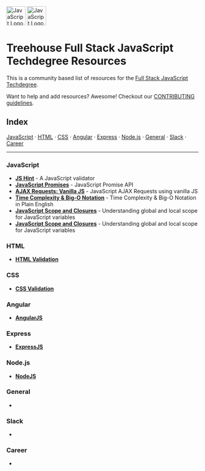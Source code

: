<img src="https://d1qb2nb5cznatu.cloudfront.net/startups/i/71057-8d5d40b4a62fd21da2444b852e07ca85-medium_jpg.jpg?buster=1427434086" alt="JavaScript Logo" height="50px"/>

<img src="https://upload.wikimedia.org/wikipedia/commons/thumb/9/99/Unofficial_JavaScript_logo_2.svg/440px-Unofficial_JavaScript_logo_2.svg.png" alt="JavaScript Logo" height="50px"/>



# Treehouse Full Stack JavaScript Techdegree Resources


This is a community based list of resources for the [Full Stack JavaScript Techdegree](https://www.teamtreehouse.com).

Want to help and add resources? Awesome! Checkout our [CONTRIBUTING guidelines](CONTRIBUTING.md).

## Index

[JavaScript](#JavaScript) ·
[HTML](#HTML) ·
[CSS](#CSS) ·
[Angular](#Angular) ·
[Express](#Express) ·
[Node.js](#Node.js) ·
[General](#General) ·
[Slack](#Slack) ·
[Career](#Career)



-------

### JavaScript
* **[JS Hint](http://jshint.com/)** - A JavaScript validator
* **[JavaScript Promises](https://davidwalsh.name/promises)** - JavaScript Promise API
* **[AJAX Requests: Vanilla JS](https://davidwalsh.name/xmlhttprequest)** - JavaScript AJAX Requests using vanilla JS
* **[Time Complexity & Big-O Notation](https://medium.freecodecamp.com/time-is-complex-but-priceless-f0abd015063c#.6a4s0p49a)** - Time Complexity & Big-O Notation in Plain English
* **[JavaScript Scope and Closures](https://css-tricks.com/javascript-scope-closures/)** - Understanding global and local scope for JavaScript variables
* **[JavaScript Scope and Closures](https://css-tricks.com/javascript-scope-closures/)** - Understanding global and local scope for JavaScript variables 

### HTML

* **[HTML Validation](https://validator.w3.org/)**

### CSS

* **[CSS Validation](https://jigsaw.w3.org/css-validator/)**

### Angular

* **[AngularJS](https://angularjs.org)**

### Express

* **[ExpressJS](http://expressjs.com)**

### Node.js

* **[NodeJS](https://nodejs.org/en/)**

### General

*

### Slack

*

### Career

*
